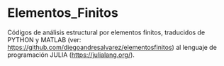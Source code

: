 # Elementos_Finitos
Códigos de análisis estructural por elementos finitos, traducidos de PYTHON y MATLAB       (ver: https://github.com/diegoandresalvarez/elementosfinitos) al lenguaje de programación JULIA (https://julialang.org/). 
